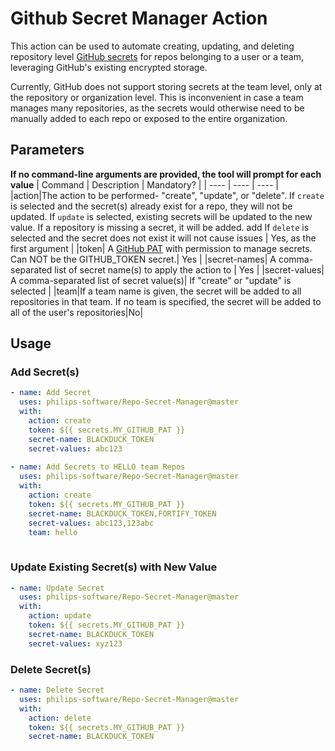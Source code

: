 # Github Secret Manager Action
This action can be used to automate creating, updating, and deleting repository level [GitHub secrets](https://docs.github.com/en/actions/reference/encrypted-secrets) for repos belonging to a user or a team, leveraging GitHub's existing encrypted storage. 

Currently, GitHub does not support storing secrets at the team level, only at the repository or organization level. This is inconvenient in case a team manages many repositories, as the secrets would otherwise need to be manually added to each repo or exposed to the entire organization.

## Parameters
**If no command-line arguments are provided, the tool will prompt for each value**
| Command | Description | Mandatory? |
| ---- | ---- | ---- |
|action|The action to be performed-  "create", "update", or "delete". If `create` is selected and the secret(s) already exist for a repo, they will not be updated. If `update` is selected, existing secrets will be updated to the new value. If a repository is missing a secret, it will be added. add If `delete` is selected and the secret does not exist it will not cause issues | Yes, as the first argument |
|token| A [GitHub PAT](https://docs.github.com/en/github/authenticating-to-github/creating-a-personal-access-token) with permission to manage secrets. Can NOT be the GITHUB_TOKEN secret.| Yes |
|secret-names| A comma-separated list of secret name(s) to apply the action to | Yes |
|secret-values| A comma-separated list of secret value(s)| If "create" or "update" is selected |
|team|If a team name is given, the secret will be added to all repositories in that team. If no team is specified, the secret will be added to all of the user's repositories|No|

## Usage
### Add Secret(s)
```yaml
- name: Add Secret
  uses: philips-software/Repo-Secret-Manager@master
  with:
    action: create
    token: ${{ secrets.MY_GITHUB_PAT }}
    secret-name: BLACKDUCK_TOKEN
    secret-values: abc123
    
- name: Add Secrets to HELLO team Repos
  uses: philips-software/Repo-Secret-Manager@master
  with:
    action: create
    token: ${{ secrets.MY_GITHUB_PAT }}
    secret-name: BLACKDUCK_TOKEN,FORTIFY_TOKEN
    secret-values: abc123,123abc
    team: hello
    
```
### Update Existing Secret(s) with New Value
```yaml
- name: Update Secret
  uses: philips-software/Repo-Secret-Manager@master
  with:
    action: update
    token: ${{ secrets.MY_GITHUB_PAT }}
    secret-name: BLACKDUCK_TOKEN
    secret-values: xyz123
```

### Delete Secret(s)
```yaml
- name: Delete Secret
  uses: philips-software/Repo-Secret-Manager@master
  with:
    action: delete
    token: ${{ secrets.MY_GITHUB_PAT }}
    secret-name: BLACKDUCK_TOKEN
```


